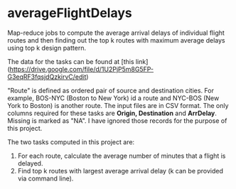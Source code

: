 # averageFlightDelays
Map-reduce jobs to compute the average arrival delays of individual flight routes and then finding out the top k routes with maximum average delays using top k design pattern.


The data for the tasks can be found at [this link] (https://drive.google.com/file/d/1U2PjP5m8G5FP-G3eqRF3fqsjdQzkirvC/edit)

"Route" is defined as ordered pair of source and destination cities. For example, BOS-NYC (Boston to New York) id a route and NYC-BOS (New York to Boston) is another route. The input files are in CSV format. The only columns required for these tasks are **Origin, Destination** and **ArrDelay**. Missing is marked as "NA". I have ignored those records for the purpose of this project.

The two tasks computed in this project are:
1. For each route, calculate the average number of minutes that a flight is delayed.
2. Find top k routes with largest average  arrival delay (k can be provided via command line).
